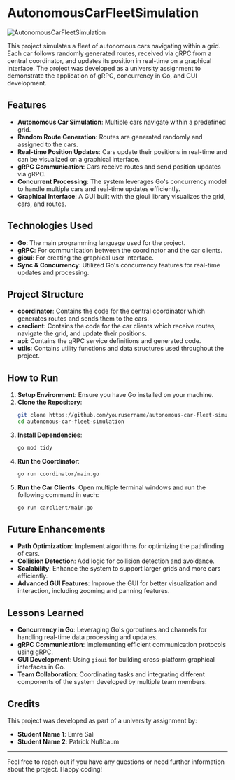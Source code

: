 # AutonomousCarFleetSimulation

![AutonomousCarFleetSimulation](https://github.com/nussi049/AutonomousCarFleetSimulation/assets/44850096/dab96da6-1377-456f-af15-a0d762bd2058)

This project simulates a fleet of autonomous cars navigating within a grid. Each car follows randomly generated routes, received via gRPC from a central coordinator, and updates its position in real-time on a graphical interface. The project was developed as a university assignment to demonstrate the application of gRPC, concurrency in Go, and GUI development.

## Features

- **Autonomous Car Simulation**: Multiple cars navigate within a predefined grid.
- **Random Route Generation**: Routes are generated randomly and assigned to the cars.
- **Real-time Position Updates**: Cars update their positions in real-time and can be visualized on a graphical interface.
- **gRPC Communication**: Cars receive routes and send position updates via gRPC.
- **Concurrent Processing**: The system leverages Go's concurrency model to handle multiple cars and real-time updates efficiently.
- **Graphical Interface**: A GUI built with the gioui library visualizes the grid, cars, and routes.

## Technologies Used

- **Go**: The main programming language used for the project.
- **gRPC**: For communication between the coordinator and the car clients.
- **gioui**: For creating the graphical user interface.
- **Sync & Concurrency**: Utilized Go's concurrency features for real-time updates and processing.

## Project Structure

- **coordinator**: Contains the code for the central coordinator which generates routes and sends them to the cars.
- **carclient**: Contains the code for the car clients which receive routes, navigate the grid, and update their positions.
- **api**: Contains the gRPC service definitions and generated code.
- **utils**: Contains utility functions and data structures used throughout the project.

## How to Run

1. **Setup Environment**: Ensure you have Go installed on your machine.
2. **Clone the Repository**: 
    ```sh
    git clone https://github.com/yourusername/autonomous-car-fleet-simulation.git
    cd autonomous-car-fleet-simulation
    ```
3. **Install Dependencies**: 
    ```sh
    go mod tidy
    ```
4. **Run the Coordinator**:
    ```sh
    go run coordinator/main.go
    ```
5. **Run the Car Clients**: Open multiple terminal windows and run the following command in each:
    ```sh
    go run carclient/main.go
    ```

## Future Enhancements

- **Path Optimization**: Implement algorithms for optimizing the pathfinding of cars.
- **Collision Detection**: Add logic for collision detection and avoidance.
- **Scalability**: Enhance the system to support larger grids and more cars efficiently.
- **Advanced GUI Features**: Improve the GUI for better visualization and interaction, including zooming and panning features.

## Lessons Learned

- **Concurrency in Go**: Leveraging Go's goroutines and channels for handling real-time data processing and updates.
- **gRPC Communication**: Implementing efficient communication protocols using gRPC.
- **GUI Development**: Using `gioui` for building cross-platform graphical interfaces in Go.
- **Team Collaboration**: Coordinating tasks and integrating different components of the system developed by multiple team members.

## Credits

This project was developed as part of a university assignment by:
- **Student Name 1**: Emre Sali
- **Student Name 2**: Patrick Nußbaum

---

Feel free to reach out if you have any questions or need further information about the project. Happy coding!
